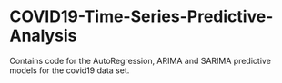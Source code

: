 # COVID19-Time-Series-Predictive-Analysis
Contains code for the AutoRegression, ARIMA and SARIMA predictive models for the covid19 data set.
